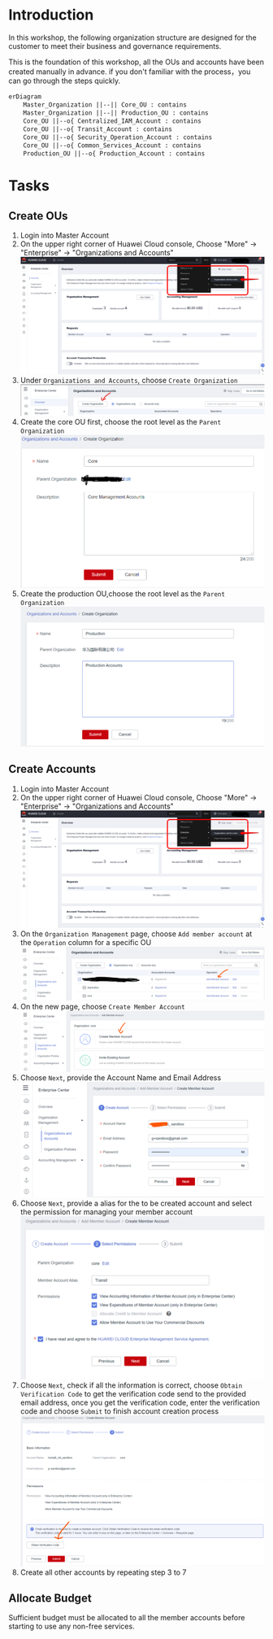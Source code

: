 # Introduction
In this workshop, the following organization structure are designed for the customer to meet their business and governance requirements.

This is the foundation of this workshop, all the OUs and accounts have been created manually in advance. if you don't familiar with the process，you can go through the steps quickly.



```mermaid
erDiagram
    Master_Organization ||--|| Core_OU : contains
    Master_Organization ||--|| Production_OU : contains
    Core_OU ||--o{ Centralized_IAM_Account : contains
    Core_OU ||--o{ Transit_Account : contains
    Core_OU ||--o{ Security_Operation_Account : contains
    Core_OU ||--o{ Common_Services_Account : contains
    Production_OU ||--o{ Production_Account : contains
``` 
# Tasks
## Create OUs
1. Login into Master Account
2. On the upper right corner of Huawei Cloud console, Choose "More" -> "Enterprise" -> "Organizations and Accounts"
![GotoOrganizationService](./images/001_CreateOU.png)
3. Under `Organizations and Accounts`, choose `Create Organization`
![CreateOU](./images/002_CreateOU.png)
4. Create the core OU first, choose the root level as the `Parent Organization`
![CreateCoreOU](./images/003_CreateCoreOU.png)
5. Create the production OU,choose the root level as the `Parent Organization`
![CreateProductionOU](./images/003_CreateProductionOU.png)

## Create Accounts
1. Login into Master Account
2. On the upper right corner of Huawei Cloud console, Choose "More" -> "Enterprise" -> "Organizations and Accounts"
![GotoOrganizationService](./images/001_CreateOU.png)
3. On the `Organization Management` page, choose `Add member account` at the `Operation` column for a specific OU
![CreateAccountStep1](./images/004_CreateAccounts.png)
4. On the new page, choose `Create Member Account`
![CreateAccountStep2](./images/005_CreateAccounts_01.png)
5. Choose `Next`, provide the Account Name and Email Address
![CreateAccountStep3](./images/005_CreateAccounts_02.png)
6. Choose `Next`, provide a alias for the to be created account and select the permission for managing your member account
![CreateAccountStep4](./images/005_CreateAccounts_03.png)
7. Choose `Next`, check if all the information is correct, choose `Obtain Verification Code` to get the verification code send to the provided email address, once you get the verification code, enter the verification code and choose `Submit` to finish account creation process
![CreateAccountStep5](./images/005_CreateAccounts_04.png)
8. Create all other accounts by repeating step 3 to 7

## Allocate Budget
Sufficient budget must be allocated to all the member accounts before starting to use any non-free services.

